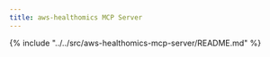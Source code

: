 ```yaml
---
title: aws-healthomics MCP Server
---
```


{% include "../../src/aws-healthomics-mcp-server/README.md" %}
